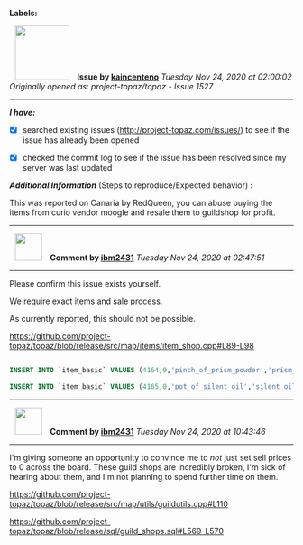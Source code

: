 **Labels:**



<a href="https://github.com/kaincenteno"><img src="https://avatars3.githubusercontent.com/u/26943220?v=4" width="96" height="96" hspace="10"></img></a> **Issue by [kaincenteno](https://github.com/kaincenteno)**
_Tuesday Nov 24, 2020 at 02:00:02_
_Originally opened as: project-topaz/topaz - Issue 1527_

----

<!-- place 'x' mark between square [] brackets to checkmark box -->
**_I have:_**

- [x] searched existing issues (http://project-topaz.com/issues/) to see if the issue has already been opened
- [x] checked the commit log to see if the issue has been resolved since my server was last updated

**_Additional Information_** (Steps to reproduce/Expected behavior) **:** 

This was reported on Canaria by RedQueen, you can abuse buying the items from curio vendor moogle and resale them to guildshop for profit.


----
<a href="https://github.com/ibm2431"><img src="https://avatars3.githubusercontent.com/u/13112942?v=4" width="48" height="48" hspace="10"></img></a> **Comment by [ibm2431](https://github.com/ibm2431)**
_Tuesday Nov 24, 2020 at 02:47:51_

----

Please confirm this issue exists yourself.

We require exact items and sale process.

As currently reported, this should not be possible.

<https://github.com/project-topaz/topaz/blob/release/src/map/items/item_shop.cpp#L89-L98>
```sql
INSERT INTO `item_basic` VALUES (4164,0,'pinch_of_prism_powder','prism_powder',12,1540,33,0,350);
INSERT INTO `item_basic` VALUES (4165,0,'pot_of_silent_oil','silent_oil',12,1540,33,0,300);
```


----
<a href="https://github.com/ibm2431"><img src="https://avatars3.githubusercontent.com/u/13112942?v=4" width="48" height="48" hspace="10"></img></a> **Comment by [ibm2431](https://github.com/ibm2431)**
_Tuesday Nov 24, 2020 at 10:43:46_

----

I'm giving someone an opportunity to convince me to _not_ just set sell prices to 0 across the board. These guild shops are incredibly broken, I'm sick of hearing about them, and I'm not planning to spend further time on them.

<https://github.com/project-topaz/topaz/blob/release/src/map/utils/guildutils.cpp#L110>

<https://github.com/project-topaz/topaz/blob/release/sql/guild_shops.sql#L569-L570>
